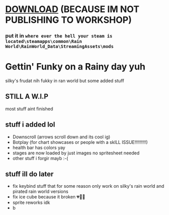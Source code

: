 # [DOWNLOAD](https://downgit.github.io/#/home?url=https://github.com/c3omg/Rainy-World-Funkin/tree/master/mod) (BECAUSE IM NOT PUBLISHING TO WORKSHOP)
### put it in `where ever the hell your steam is located\steamapps\common\Rain World\RainWorld_Data\StreamingAssets\mods`

# Gettin' Funky on a Rainy day yuh

silky's frudat nih fukky in ran world but some added stuff 

## STILL A W.I.P

most stuff aint finished

## stuff i added lol
- Downscroll (arrows scroll down and its cool ig)
- Botplay (for chart showcases or people with a skILL ISSUE!!!!!!!!!)
- health bar has colors yay
- stages are now loaded by just images no spritesheet needed
- other stuff i forgir mayb :-(

## stuff ill do later
- fix keybind stuff that for some reason only work on silky's rain world and pirated rain world versions
- fix ice cube because it broken 💔🥀🖤
- sprite reworks idk
- b
